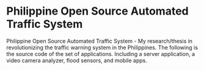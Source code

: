 # Philippine Open Source Automated Traffic System
Philippine Open Source Automated Traffic System - My research/thesis in revolutionizing the traffic warning system in the Philippines. The following is the source code of the set of applications. Including a server application, a video camera analyzer, flood sensors, and mobile apps.

